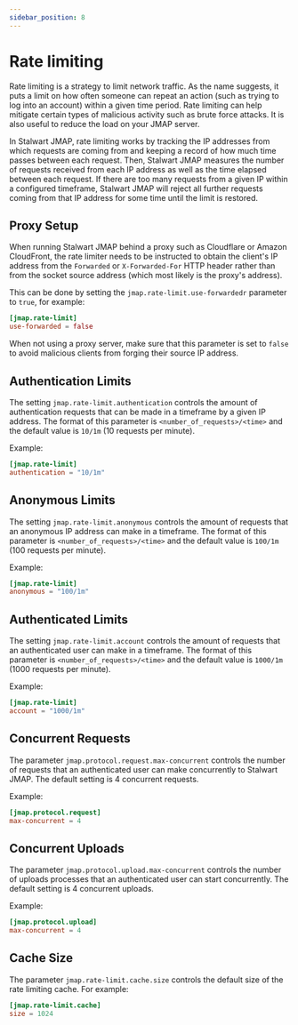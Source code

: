 ```yaml
---
sidebar_position: 8
---
```


# Rate limiting

Rate limiting is a strategy to limit network traffic. As the name suggests, it puts a limit on how often 
someone can repeat an action (such as trying to log into an account) within a given time period.
Rate limiting can help mitigate certain types of malicious activity such as brute force attacks. It is also 
useful to reduce the load on your JMAP server.

In Stalwart JMAP, rate limiting works by tracking the IP addresses from which requests are coming from and keeping
a record of how much time passes between each request. Then, Stalwart JMAP measures the number of requests received
from each IP address as well as the time elapsed between each request. If there are too many requests from a 
given IP within a configured timeframe, Stalwart JMAP will reject all further requests coming from that IP address 
for some time until the limit is restored.

## Proxy Setup

When running Stalwart JMAP behind a proxy such as Cloudflare or Amazon CloudFront, the rate limiter needs to
be instructed to obtain the client's IP address from the ``Forwarded`` or ``X-Forwarded-For`` HTTP header rather
than from the socket source address (which most likely is the proxy's address).

This can be done by setting the ``jmap.rate-limit.use-forwardedr`` parameter to ``true``, for example:

```toml
[jmap.rate-limit]
use-forwarded = false
```

When not using a proxy server, make sure that this parameter is set to ``false`` to avoid malicious clients
from forging their source IP address.

## Authentication Limits

The setting ``jmap.rate-limit.authentication`` controls the amount of authentication requests that can be made
in a timeframe by a given IP address. The format of this parameter is ``<number_of_requests>/<time>``
and the default value is ``10/1m`` (10 requests per minute).

Example:

```toml
[jmap.rate-limit]
authentication = "10/1m"
```

## Anonymous Limits

The setting ``jmap.rate-limit.anonymous`` controls the amount of requests that an anonymous IP address can make
in a timeframe. The format of this parameter is ``<number_of_requests>/<time>``
and the default value is ``100/1m`` (100 requests per minute).

Example:

```toml
[jmap.rate-limit]
anonymous = "100/1m"
```

## Authenticated Limits

The setting ``jmap.rate-limit.account`` controls the amount of requests that an authenticated user can make
in a timeframe. The format of this parameter is ``<number_of_requests>/<time>``
and the default value is ``1000/1m`` (1000 requests per minute).

Example:

```toml
[jmap.rate-limit]
account = "1000/1m"
```

## Concurrent Requests

The parameter ``jmap.protocol.request.max-concurrent`` controls the number of requests that an
authenticated user can make concurrently to Stalwart JMAP. The default setting is 4 concurrent requests.

Example:

```toml
[jmap.protocol.request]
max-concurrent = 4
```

## Concurrent Uploads

The parameter ``jmap.protocol.upload.max-concurrent`` controls the number of uploads processes that an
authenticated user can start concurrently. The default setting is 4 concurrent uploads.

Example:

```toml
[jmap.protocol.upload]
max-concurrent = 4
```

## Cache Size

The parameter ``jmap.rate-limit.cache.size`` controls the default size of the rate limiting cache. For example:

```toml
[jmap.rate-limit.cache]
size = 1024
```
